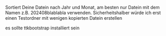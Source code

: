 Sortiert Deine Datein nach Jahr und Monat, am besten nur Datein mit dem Namen z.B. 202408blablabla verwenden.
Sicherheitshalber würde ich erst einen Testordner mit wenigen kopierten Datein erstellen

es sollte ttkbootstrap installiert sein
